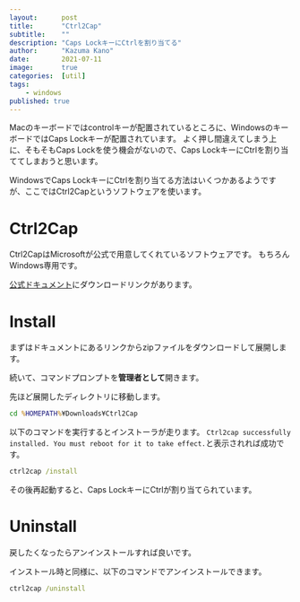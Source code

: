 ```yaml
---
layout:      post
title:       "Ctrl2Cap"
subtitle:    ""
description: "Caps LockキーにCtrlを割り当てる"
author:      "Kazuma Kano"
date:        2021-07-11
image:       true
categories:  [util]
tags:
    - windows
published: true
---
```


Macのキーボードではcontrolキーが配置されているところに、WindowsのキーボードではCaps Lockキーが配置されています。
よく押し間違えてしまう上に、そもそもCaps Lockを使う機会がないので、Caps LockキーにCtrlを割り当ててしまおうと思います。

WindowsでCaps LockキーにCtrlを割り当てる方法はいくつかあるようですが、ここではCtrl2Capというソフトウェアを使います。

# Ctrl2Cap
Ctrl2CapはMicrosoftが公式で用意してくれているソフトウェアです。
もちろんWindows専用です。

[公式ドキュメント](https://docs.microsoft.com/en-us/sysinternals/downloads/ctrl2cap)にダウンロードリンクがあります。

# Install
まずはドキュメントにあるリンクからzipファイルをダウンロードして展開します。

続いて、コマンドプロンプトを**管理者として**開きます。

先ほど展開したディレクトリに移動します。
```cmd
cd %HOMEPATH%¥Downloads¥Ctrl2Cap
```

以下のコマンドを実行するとインストーラが走ります。
`Ctrl2cap successfully installed. You must reboot for it to take effect.`と表示されれば成功です。
```cmd
ctrl2cap /install
```

その後再起動すると、Caps LockキーにCtrlが割り当てられています。

# Uninstall
戻したくなったらアンインストールすれば良いです。

インストール時と同様に、以下のコマンドでアンインストールできます。
```cmd
ctrl2cap /uninstall
```
